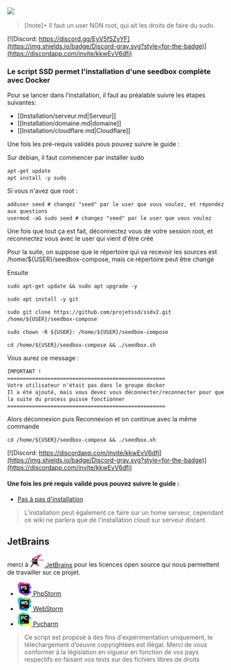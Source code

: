 <br /><img src="https://user-images.githubusercontent.com/64525827/107496602-ceddbb80-6b91-11eb-9a05-ac311eedf150.png" width="450">
<br />

>[!note]+
> Il faut un user NON root, qui ait les droits de faire du sudo.

[![Discord: https://discord.gg/EyV5f5ZyYF](https://img.shields.io/badge/Discord-gray.svg?style=for-the-badge)](https://discordapp.com/invite/kkwEvV6dfj)

### Le script SSD permet l'installation d'une seedbox complète avec Docker

Pour se lancer dans l’installation, il faut au préalable suivre les étapes suivantes:
* [[Installation/serveur.md|Serveur]]
* [[Installation/domaine.md|domaine]]
* [[Installation/cloudflare.md|Cloudflare]]

Une fois les pré-requis validés pous pouvez suivre le guide :

Sur debian, il faut commencer par installer sudo
``` 
apt-get update
apt install -y sudo
```

Si vous n'avez que root :
``` 
adduser seed # changez "seed" par le user que vous voulez, et répondez aux questions
usermod -aG sudo seed # changez "seed" par le user que vous voulez
```
Une fois que tout ça est fait, déconnectez vous de votre session root, et reconnectez vous avec le user qui vient d'être créé

Pour la suite, on suppose que le répertoire qui va recevoir les sources est /home/${USER}/seedbox-compose, mais ce répertoire peut être changé

Ensuite
```
sudo apt-get update && sudo apt upgrade -y
```
```
sudo apt install -y git
```
```
sudo git clone https://github.com/projetssd/ssdv2.git /home/${USER}/seedbox-compose
```
```
sudo chown -R ${USER}: /home/${USER}/seedbox-compose
```
```
cd /home/${USER}/seedbox-compose && ./seedbox.sh
```
Vous aurez ce message : 
```
IMPORTANT !
===================================================
Votre utilisateur n'était pas dans le groupe docker
Il a été ajouté, mais vous devez vous déconnecter/reconnecter pour que la suite du process puisse fonctionner
===================================================
```
Alors déconnexion puis Reconnexion et on continue avec la même commande
```
cd /home/${USER}/seedbox-compose && ./seedbox.sh
```

[![Discord: https://discordapp.com/invite/kkwEvV6dfj](https://img.shields.io/badge/Discord-gray.svg?style=for-the-badge)](https://discordapp.com/invite/kkwEvV6dfj)


#### Une fois les pré requis validé pous pouvez suivre le guide :  
* [Pas à pas d'installation](https://github.com/projetssd/ssdv2/wiki/pas-%C3%A0-pas)

> L'installation peut également ce faire sur un home serveur, cependant ce wiki ne parlera que de l'installation cloud sur serveur distant.

## JetBrains
merci à  [<img src="./images/jetbrains-training-partner.svg" alt="JetBrains" width="32"> JetBrains](http://www.jetbrains.com/) pour les licences open source qui nous permettent de travailler sur ce projet.

* [<img src="./images/icon-phpstorm.svg" alt="PhpStorm" width="32"> PhpStorm](http://www.jetbrains.com/phpstorm/)
* [<img src="./images/icon-webstorm.svg" alt="WebStorm" width="32"> WebStorm](http://www.jetbrains.com/webstorm/)
* [<img src="./images/icon-pycharm.svg" alt="Pycharm" width="32"> Pycharm](http://www.jetbrains.com/pycharm/)

> Ce script est proposé à des fins d'expérimentation uniquement, le téléchargement d’oeuvre copyrightées est illégal.
Merci de vous conformer à la législation en vigueur en fonction de vos pays respectifs en faisant vos tests sur des fichiers libres de droits
